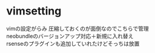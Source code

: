 vimsetting
==========

vimの設定がらみ
圧縮しておくのが面倒なのでこちらで管理<br>
neobundleのバージョンアップ対応＋新規に入れ替え<br>
rsenseのプラグインも追加していれたけどそっちは放置<br>
